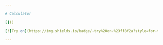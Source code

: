 ```yaml
---

# Calculator

[]()

[![Try on](https://img.shields.io/badge/-try%20on-%23ff8f2a?style=for-the-badge)](https://kvazitropter.github.io/calculator/)

---
```

